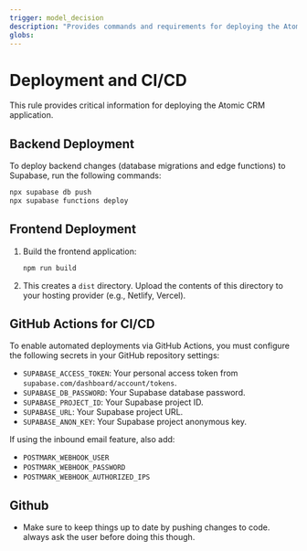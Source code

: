 ```yaml
---
trigger: model_decision
description: "Provides commands and requirements for deploying the Atomic CRM frontend and backend."
globs:
---
```

# Deployment and CI/CD

This rule provides critical information for deploying the Atomic CRM application.

## Backend Deployment

To deploy backend changes (database migrations and edge functions) to Supabase, run the following commands:

```sh
npx supabase db push
npx supabase functions deploy
```

## Frontend Deployment

1.  Build the frontend application:
    ```sh
    npm run build
    ```
2.  This creates a `dist` directory. Upload the contents of this directory to your hosting provider (e.g., Netlify, Vercel).

## GitHub Actions for CI/CD

To enable automated deployments via GitHub Actions, you must configure the following secrets in your GitHub repository settings:

-   `SUPABASE_ACCESS_TOKEN`: Your personal access token from `supabase.com/dashboard/account/tokens`.
-   `SUPABASE_DB_PASSWORD`: Your Supabase database password.
-   `SUPABASE_PROJECT_ID`: Your Supabase project ID.
-   `SUPABASE_URL`: Your Supabase project URL.
-   `SUPABASE_ANON_KEY`: Your Supabase project anonymous key.

If using the inbound email feature, also add:
-   `POSTMARK_WEBHOOK_USER`
-   `POSTMARK_WEBHOOK_PASSWORD`
-   `POSTMARK_WEBHOOK_AUTHORIZED_IPS`


## Github
- Make sure to keep things up to date by pushing changes to code. always ask the user before doing this though.